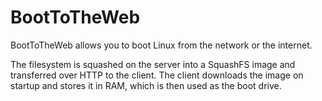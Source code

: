 # BootToTheWeb

BootToTheWeb allows you to boot Linux from the network or the internet.

The filesystem is squashed on the server into a SquashFS image and transferred over HTTP to the client. The client downloads the image on startup and stores it in RAM, which is then used as the boot drive.

